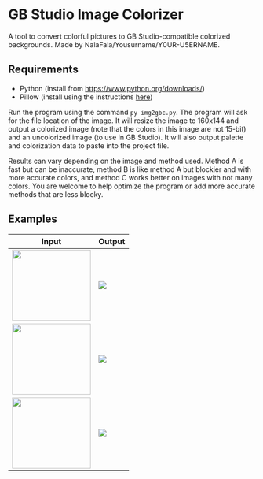 # GB Studio Image Colorizer
A tool to convert colorful pictures to GB Studio-compatible colorized backgrounds. Made by NalaFala/Yousurname/Y0UR-U5ERNAME.

## Requirements
- Python (install from https://www.python.org/downloads/)
- Pillow (install using the instructions [here](https://pillow.readthedocs.io/en/stable/installation.html))

Run the program using the command `py img2gbc.py`. The program will ask for the file location of the image. It will resize the image to 160x144 and output a colorized image (note that the colors in this image are not 15-bit) and an uncolorized image (to use in GB Studio). It will also output palette and colorization data to paste into the project file.

Results can vary depending on the image and method used. Method A is fast but can be inaccurate, method B is like method A but blockier and with more accurate colors, and method C works better on images with not many colors. You are welcome to help optimize the program or add more accurate methods that are less blocky.

## Examples
|Input|Output|
|-----|------|
|<img width=160 height=144 src=https://user-images.githubusercontent.com/50276952/147837695-05bb5b77-e7f0-4cd7-b0d0-cee0caaa4d17.jpg>|![](https://user-images.githubusercontent.com/50276952/147837713-53bb4e7e-11f5-4cc5-b4f2-de576eccf92c.png)|
|<img width=160 height=144 src=https://user-images.githubusercontent.com/50276952/147837829-90f72eaf-1ea2-43c3-9379-592b7d3d2e20.jpg>|![](https://user-images.githubusercontent.com/50276952/147837843-982456b5-d1ce-4822-8217-97781eea0aba.png)|
|<img width=160 height=144 src=https://user-images.githubusercontent.com/50276952/147837914-b2c7356a-eec2-4b59-8c23-d5be244d3796.jpg>|![](https://user-images.githubusercontent.com/50276952/147837923-bca8c569-1df0-4fe0-ab11-fa833cac8a67.png)|
